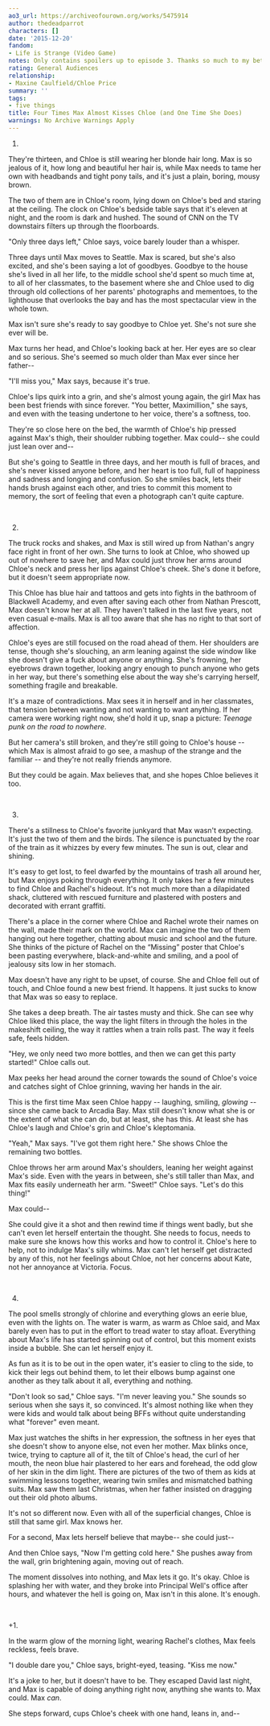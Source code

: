 ```yaml
---
ao3_url: https://archiveofourown.org/works/5475914
author: thedeadparrot
characters: []
date: '2015-12-20'
fandom:
- Life is Strange (Video Game)
notes: Only contains spoilers up to episode 3. Thanks so much to my beta!
rating: General Audiences
relationship:
- Maxine Caulfield/Chloe Price
summary: ''
tags:
- five things
title: Four Times Max Almost Kisses Chloe (and One Time She Does)
warnings: No Archive Warnings Apply
---
```


1.

They're thirteen, and Chloe is still wearing her blonde hair long. Max is so jealous of it, how long and beautiful her hair is, while Max needs to tame her own with headbands and tight pony tails, and it's just a plain, boring, mousy brown.

The two of them are in Chloe's room, lying down on Chloe's bed and staring at the ceiling. The clock on Chloe's bedside table says that it's eleven at night, and the room is dark and hushed. The sound of CNN on the TV downstairs filters up through the floorboards.

"Only three days left," Chloe says, voice barely louder than a whisper.

Three days until Max moves to Seattle. Max is scared, but she's also excited, and she's been saying a lot of goodbyes. Goodbye to the house she's lived in all her life, to the middle school she'd spent so much time at, to all of her classmates, to the basement where she and Chloe used to dig through old collections of her parents' photographs and mementoes, to the lighthouse that overlooks the bay and has the most spectacular view in the whole town.

Max isn't sure she's ready to say goodbye to Chloe yet. She's not sure she ever will be.

Max turns her head, and Chloe's looking back at her. Her eyes are so clear and so serious. She's seemed so much older than Max ever since her father--

"I'll miss you," Max says, because it's true.

Chloe's lips quirk into a grin, and she's almost young again, the girl Max has been best friends with since forever. "You better, Maximillion," she says, and even with the teasing undertone to her voice, there's a softness, too.

They're so close here on the bed, the warmth of Chloe's hip pressed against Max's thigh, their shoulder rubbing together. Max could-- she could just lean over and--

But she's going to Seattle in three days, and her mouth is full of braces, and she's never kissed anyone before, and her heart is too full, full of happiness and sadness and longing and confusion. So she smiles back, lets their hands brush against each other, and tries to commit this moment to memory, the sort of feeling that even a photograph can't quite capture. 

 

2.

The truck rocks and shakes, and Max is still wired up from Nathan's angry face right in front of her own. She turns to look at Chloe, who showed up out of nowhere to save her, and Max could just throw her arms around Chloe's neck and press her lips against Chloe's cheek. She's done it before, but it doesn't seem appropriate now.

This Chloe has blue hair and tattoos and gets into fights in the bathroom of Blackwell Academy, and even after saving each other from Nathan Prescott, Max doesn't know her at all. They haven't talked in the last five years, not even casual e-mails. Max is all too aware that she has no right to that sort of affection.

Chloe's eyes are still focused on the road ahead of them. Her shoulders are tense, though she's slouching, an arm leaning against the side window like she doesn't give a fuck about anyone or anything. She's frowning, her eyebrows drawn together, looking angry enough to punch anyone who gets in her way, but there's something else about the way she's carrying herself, something fragile and breakable.

It's a maze of contradictions. Max sees it in herself and in her classmates, that tension between wanting and not wanting to want anything. If her camera were working right now, she'd hold it up, snap a picture: *Teenage punk on the road to nowhere*.

But her camera's still broken, and they're still going to Chloe's house -- which Max is almost afraid to go see, a mashup of the strange and the familiar -- and they're not really friends anymore. 

But they could be again. Max believes that, and she hopes Chloe believes it too.

 

3.

There's a stillness to Chloe's favorite junkyard that Max wasn't expecting. It's just the two of them and the birds. The silence is punctuated by the roar of the train as it whizzes by every few minutes. The sun is out, clear and shining.

It's easy to get lost, to feel dwarfed by the mountains of trash all around her, but Max enjoys poking through everything. It only takes her a few minutes to find Chloe and Rachel's hideout. It's not much more than a dilapidated shack, cluttered with rescued furniture and plastered with posters and decorated with errant graffiti.

There's a place in the corner where Chloe and Rachel wrote their names on the wall, made their mark on the world. Max can imagine the two of them hanging out here together, chatting about music and school and the future. She thinks of the picture of Rachel on the “Missing” poster that Chloe's been pasting everywhere, black-and-white and smiling, and a pool of jealousy sits low in her stomach.

Max doesn't have any right to be upset, of course. She and Chloe fell out of touch, and Chloe found a new best friend. It happens. It just sucks to know that Max was so easy to replace.

She takes a deep breath. The air tastes musty and thick. She can see why Chloe liked this place, the way the light filters in through the holes in the makeshift ceiling, the way it rattles when a train rolls past. The way it feels safe, feels hidden.

"Hey, we only need two more bottles, and then we can get this party started!" Chloe calls out. 

Max peeks her head around the corner towards the sound of Chloe's voice and catches sight of Chloe grinning, waving her hands in the air.

This is the first time Max seen Chloe happy -- laughing, smiling, *glowing* -- since she came back to Arcadia Bay. Max still doesn't know what she is or the extent of what she can do, but at least, she has this. At least she has Chloe's laugh and Chloe's grin and Chloe's kleptomania.

"Yeah," Max says. "I've got them right here." She shows Chloe the remaining two bottles. 

Chloe throws her arm around Max's shoulders, leaning her weight against Max's side. Even with the years in between, she's still taller than Max, and Max fits easily underneath her arm. "Sweet!" Chloe says. "Let's do this thing!"

Max could-- 

She could give it a shot and then rewind time if things went badly, but she can't even let herself entertain the thought. She needs to focus, needs to make sure she knows how this works and how to control it. Chloe's here to help, not to indulge Max's silly whims. Max can't let herself get distracted by any of this, not her feelings about Chloe, not her concerns about Kate, not her annoyance at Victoria. Focus.

 

4.

The pool smells strongly of chlorine and everything glows an eerie blue, even with the lights on. The water is warm, as warm as Chloe said, and Max barely even has to put in the effort to tread water to stay afloat. Everything about Max's life has started spinning out of control, but this moment exists inside a bubble. She can let herself enjoy it.

As fun as it is to be out in the open water, it's easier to cling to the side, to kick their legs out behind them, to let their elbows bump against one another as they talk about it all, everything and nothing.

"Don't look so sad," Chloe says. "I'm never leaving you." She sounds so serious when she says it, so convinced. It's almost nothing like when they were kids and would talk about being BFFs without quite understanding what "forever" even meant.

Max just watches the shifts in her expression, the softness in her eyes that she doesn't show to anyone else, not even her mother. Max blinks once, twice, trying to capture all of it, the tilt of Chloe's head, the curl of her mouth, the neon blue hair plastered to her ears and forehead, the odd glow of her skin in the dim light. There are pictures of the two of them as kids at swimming lessons together, wearing twin smiles and mismatched bathing suits. Max saw them last Christmas, when her father insisted on dragging out their old photo albums. 

It's not so different now. Even with all of the superficial changes, Chloe is still that same girl. Max knows her.

For a second, Max lets herself believe that maybe-- she could just--

And then Chloe says, "Now I'm getting cold here." She pushes away from the wall, grin brightening again, moving out of reach.

The moment dissolves into nothing, and Max lets it go. It's okay. Chloe is splashing her with water, and they broke into Principal Well's office after hours, and whatever the hell is going on, Max isn't in this alone. It's enough. 

 

+1.

In the warm glow of the morning light, wearing Rachel's clothes, Max feels reckless, feels brave.

"I double dare you," Chloe says, bright-eyed, teasing. "Kiss me now."

It's a joke to her, but it doesn't have to be. They escaped David last night, and Max is capable of doing anything right now, anything she wants to. Max could. Max *can*.

She steps forward, cups Chloe's cheek with one hand, leans in, and--